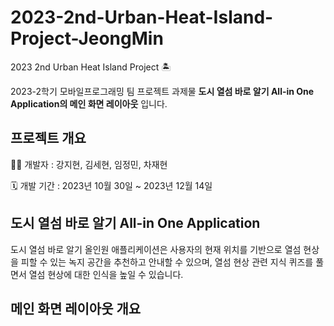 # 2023-2nd-Urban-Heat-Island-Project-JeongMin
2023 2nd Urban Heat Island Project 🏝

2023-2학기 모바일프로그래밍 팀 프로젝트 과제물 **도시 열섬 바로 알기 All-in One Application의 메인 화면 레이아웃** 입니다.

## 프로젝트 개요

👩‍💻 개발자 : 강지현, 김세현, 임정민, 차재현

🗓 개발 기간 : 2023년 10월 30일 ~ 2023년 12월 14일

## 도시 열섬 바로 알기 All-in One Application

도시 열섬 바로 알기 올인원 애플리케이션은 사용자의 현재 위치를 기반으로 열섬 현상을 피할 수 있는 녹지 공간을 추천하고 안내할 수 있으며, 열섬 현상 관련 지식 퀴즈를 풀면서 열섬 현상에 대한 인식을 높일 수 있습니다.  

## 메인 화면 레이아웃 개요
